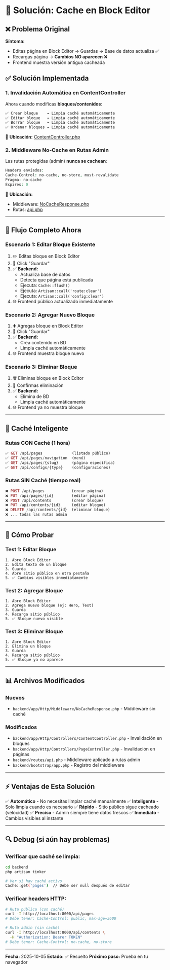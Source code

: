 # 🔧 Solución: Cache en Block Editor

## ❌ Problema Original

**Síntoma:**
- Editas página en Block Editor → Guardas → Base de datos actualiza ✅
- Recargas página → **Cambios NO aparecen** ❌
- Frontend muestra versión antigua cacheada

## ✅ Solución Implementada

### 1. **Invalidación Automática en ContentController**

Ahora cuando modificas **bloques/contenidos**:

```php
✅ Crear bloque    → Limpia caché automáticamente
✅ Editar bloque   → Limpia caché automáticamente
✅ Borrar bloque   → Limpia caché automáticamente
✅ Ordenar bloques → Limpia caché automáticamente
```

📍 **Ubicación:** [ContentController.php](backend/app/Http/Controllers/ContentController.php:16-26)

### 2. **Middleware No-Cache en Rutas Admin**

Las rutas protegidas (admin) **nunca se cachean**:

```php
Headers enviados:
Cache-Control: no-cache, no-store, must-revalidate
Pragma: no-cache
Expires: 0
```

📍 **Ubicación:**
- Middleware: [NoCacheResponse.php](backend/app/Http/Middleware/NoCacheResponse.php)
- Rutas: [api.php](backend/routes/api.php:54-68)

---

## 🔄 Flujo Completo Ahora

### Escenario 1: Editar Bloque Existente

1. ✏️ Editas bloque en Block Editor
2. 💾 Click "Guardar"
3. ✅ **Backend:**
   - Actualiza base de datos
   - Detecta que página está publicada
   - Ejecuta: `Cache::flush()`
   - Ejecuta: `Artisan::call('route:clear')`
   - Ejecuta: `Artisan::call('config:clear')`
4. 🌐 Frontend público actualizado inmediatamente

### Escenario 2: Agregar Nuevo Bloque

1. ➕ Agregas bloque en Block Editor
2. 💾 Click "Guardar"
3. ✅ **Backend:**
   - Crea contenido en BD
   - Limpia caché automáticamente
4. 🌐 Frontend muestra bloque nuevo

### Escenario 3: Eliminar Bloque

1. 🗑️ Eliminas bloque en Block Editor
2. 💾 Confirmas eliminación
3. ✅ **Backend:**
   - Elimina de BD
   - Limpia caché automáticamente
4. 🌐 Frontend ya no muestra bloque

---

## 🎯 Caché Inteligente

### Rutas CON Caché (1 hora)
```php
✅ GET /api/pages             (listado público)
✅ GET /api/pages/navigation  (menú)
✅ GET /api/pages/{slug}      (página específica)
✅ GET /api/configs/{type}    (configuraciones)
```

### Rutas SIN Caché (tiempo real)
```php
❌ POST /api/pages            (crear página)
❌ PUT /api/pages/{id}        (editar página)
❌ POST /api/contents         (crear bloque)
❌ PUT /api/contents/{id}     (editar bloque)
❌ DELETE /api/contents/{id}  (eliminar bloque)
❌ ... todas las rutas admin
```

---

## 🧪 Cómo Probar

### Test 1: Editar Bloque
```
1. Abre Block Editor
2. Edita texto de un bloque
3. Guarda
4. Abre sitio público en otra pestaña
5. ✅ Cambios visibles inmediatamente
```

### Test 2: Agregar Bloque
```
1. Abre Block Editor
2. Agrega nuevo bloque (ej: Hero, Text)
3. Guarda
4. Recarga sitio público
5. ✅ Bloque nuevo visible
```

### Test 3: Eliminar Bloque
```
1. Abre Block Editor
2. Elimina un bloque
3. Guarda
4. Recarga sitio público
5. ✅ Bloque ya no aparece
```

---

## 📊 Archivos Modificados

### Nuevos
- `backend/app/Http/Middleware/NoCacheResponse.php` - Middleware sin caché

### Modificados
- `backend/app/Http/Controllers/ContentController.php` - Invalidación en bloques
- `backend/app/Http/Controllers/PageController.php` - Invalidación en páginas
- `backend/routes/api.php` - Middleware aplicado a rutas admin
- `backend/bootstrap/app.php` - Registro del middleware

---

## ⚡ Ventajas de Esta Solución

✅ **Automático** - No necesitas limpiar caché manualmente
✅ **Inteligente** - Solo limpia cuando es necesario
✅ **Rápido** - Sitio público sigue cacheado (velocidad)
✅ **Preciso** - Admin siempre tiene datos frescos
✅ **Inmediato** - Cambios visibles al instante

---

## 🔍 Debug (si aún hay problemas)

### Verificar que caché se limpia:
```bash
cd backend
php artisan tinker

# Ver si hay caché activo
Cache::get('pages')  // Debe ser null después de editar
```

### Verificar headers HTTP:
```bash
# Ruta pública (con caché)
curl -I http://localhost:8000/api/pages
# Debe tener: Cache-Control: public, max-age=3600

# Ruta admin (sin caché)
curl -I http://localhost:8000/api/contents \
  -H "Authorization: Bearer TOKEN"
# Debe tener: Cache-Control: no-cache, no-store
```

---

**Fecha:** 2025-10-05
**Estado:** ✅ Resuelto
**Próximo paso:** Prueba en tu navegador
